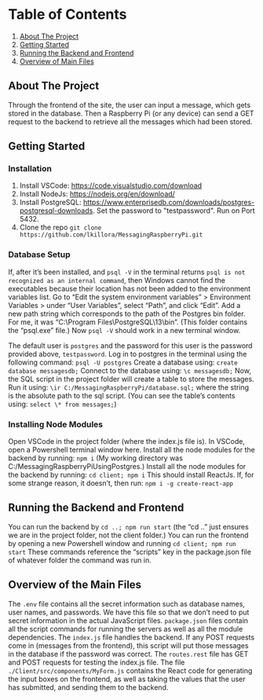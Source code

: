# Table of Contents

1. [About The Project](#about-the-project)
2. [Getting Started](#getting-started)
3. [Running the Backend and Frontend](#running-the-backend-and-frontend)
4. [Overview of Main Files](#overview-of-main-files)

## About The Project

Through the frontend of the site, the user can input a message, which gets stored in the database. Then a Raspberry Pi (or any device) can send a GET request to the backend to retrieve all the messages which had been stored.

## Getting Started

### Installation

1. Install VSCode: https://code.visualstudio.com/download
2. Install NodeJs: https://nodejs.org/en/download/
3. Install PostgreSQL: https://www.enterprisedb.com/downloads/postgres-postgresql-downloads. Set the password to "testpassword". 
Run on Port 5432.
4. Clone the repo
   `git clone https://github.com/lkillora/MessagingRaspberryPi.git`

### Database Setup

If, after it’s been installed, and `psql -V` in the terminal returns `psql is not recognized as an internal command`, then Windows cannot find the executables because their location has not been added to the environment variables list. Go to “Edit the system environment variables” > Environment Variables > under “User Variables”, select “Path”, and click “Edit”. Add a new path string which corresponds to the path of the Postgres bin folder. For me, it was “C:\Program Files\PostgreSQL\13\bin”. (This folder contains the “psql.exe” file.) Now `psql -V` should work in a new terminal window.

The default user is `postgres` and the password for this user is the password provided above, `testpassword`.
Log in to postgres in the terminal using the following command: `psql -U postgres`
Create a database using: `create database messagesdb;`
Connect to the database using: `\c messagesdb;`
Now, the SQL script in the project folder will create a table to store the messages. Run it using:
`\ir C:/MessagingRaspberryPi/database.sql;` where the string is the absolute path to the sql script. (You can see the table’s contents using: `select \* from messages;`)

### Installing Node Modules

Open VSCode in the project folder (where the index.js file is).
In VSCode, open a Powershell terminal window here.
Install all the node modules for the backend by running: `npm i`
(My working directory was C:/MessagingRaspberryPiUsingPostgres.)
Install all the node modules for the backend by running: `cd client; npm i`
This should install ReactJs. If, for some strange reason, it doesn’t, then run: `npm i -g create-react-app`

## Running the Backend and Frontend

You can run the backend by `cd ..; npm run start` (the “cd ..” just ensures we are in the project folder, not the client folder.)
You can run the frontend by opening a new Powershell window and running `cd client; npm run start`
These commands reference the “scripts” key in the package.json file of whatever folder the command was run in.

## Overview of the Main Files

The `.env` file contains all the secret information such as database names, user names, and passwords. We have this file so that we don’t need to put secret information in the actual JavaScript files. `package.json` files contain all the script commands for running the servers as well as all the module dependencies. The `index.js` file handles the backend. If any POST requests come in (messages from the frontend), this script will put those messages in the database if the password was correct. The `routes.rest` file has GET and POST requests for testing the index.js file. The file `./Client/src/components/MyForm.js` contains the React code for generating the input boxes on the frontend, as well as taking the values that the user has submitted, and sending them to the backend.
